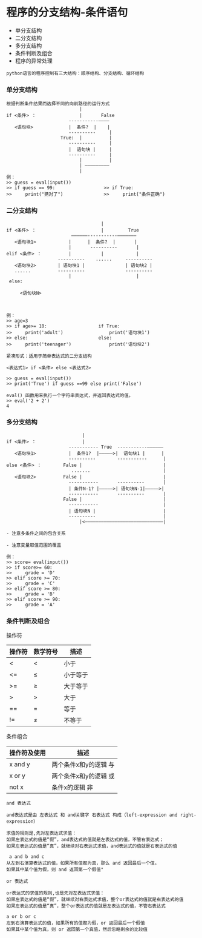 # 程序的分支结构-条件语句

  - 单分支结构
  - 二分支结构
  - 多分支结构
  - 条件判断及组合
  - 程序的异常处理
  
```
python语言的程序控制有三大结构：顺序结构、分支结构、循环结构
```

### 单分支结构
    
    根据判断条件结果而选择不同的向前路径的运行方式
                               |
    if <条件> ：                |       False     
                           -----------————
       <语句块>             |  条件?  |    |
                           ----------     |
                        True:  |          |
                           ----------     |
                           |  语句块 |     |
                           ----------     |
                               |          |
                               | —————————
                               | 
    例：
    >> guess = eval(input())
    >> if guess == 99:                  >> if True:
    >>     print("猜对了")               >>     print("条件正确")
        
                   
### 二分支结构
    
                                       |
    if <条件> ：                        |         True   
                            ——————-----------———————
       <语句块1>            |      |  条件?  |       |
                           |       ----------       |
    elif <条件> ：          |           |            |
                       ----------    ......     ----------
       <语句块2>        | 语句块1 |               | 语句块2 | 
       ......          ----------               ----------
                           |                        |
     else:
     
         <语句块N>
     
                               
                           
    例：
    >> age=3
    >> if age>= 18:                   if True:
    >>     print('adult')                 print('语句块1')
    >> else:                          else:
    >>     print('teenager')              print('语句块2')
    
    紧凑形式：适用于简单表达式的二分支结构
    
    <表达式1> if <条件> else <表达式2>
    
    >> guess = eval(input())
    >> print('True') if guess ==99 else print('False')
    
    eval() 函数用来执行一个字符串表达式，并返回表达式的值。
    >> eval('2 + 2')
    4
    
    
### 多分支结构
    
                                |
    if <条件> ：                 |          
                           ----------- True  -----------——————
       <语句块1>            |  条件1?  |—————>|  语句块1 |      |
                           ----------        -----------      |
    else <条件> ：        False |                              |
                            .......                           |
       <语句块2>          False |                              |
                           -----------       ----------       |
                           | 条件N-1? |—————>| 语句块N-1|—————>| 
                           -----------       ----------       |
                         False |                              |
                           -----------                        |
                           | 语句块N |                         |
                           ----------                         |
                               |<—————————————————————————————|
    
    - 注意多条件之间的包含关系
    
    - 注意变量取值范围的覆盖
    
    例：
    >> score= eval(input())
    >> if score>= 60:                   
    >>     grade = 'D'                
    >> elif score >= 70:                          
    >>     grade = 'C'    
    >> elif score >= 80:                          
    >>     grade = 'B'              
    >> elif score >= 90:                          
    >>     grade = 'A'              


### 条件判断及组合

操作符

|操作符|数学符号|   描述   |
|-----|-------|----------|
| <   |  <    |  小于    |
| <=  |  ≤    |  小于等于 |
| >=  |  ≥    |  大于等于 |
| >   |  >    |  大于    |
| ==  |  =    |  等于    |
| !=  |  ≠    |  不等于   |

条件组合

| 操作符及使用 |         描述           |
|------------|------------------------|
|  x and y   |  两个条件x和y的逻辑 与    |
|  x or y    |  两个条件x和y的逻辑 或    |
|  not x     |  条件x的逻辑 非          |


    and 表达式
    
    and表达式是由 左表达式 和 and关键字 右表达式 构成（left-expression and right-expression）
    
    求值的规则是,先对左表达式求值：
    如果左表达式的值是“假”，and表达式的值就是左表达式的值，不管右表达式；
    如果左表达式的值是“真”，就继续对右表达式求值，and表达式的值就是右表达式的值

     a and b and c
    从左到右演算表达式的值，如果所有值都为真，那么 and 返回最后一个值。
    如果其中某个值为假，则 and 返回第一个假值"

    or 表达式
    
    or表达式的求值的规则,也是先对左表达式求值：
    如果左表达式的值是“假”，就继续对右表达式求值，整个or表达式的值就是右表达式的值
    如果左表达式的值是“真”，整个or表达式的值就是左表达式的值，不管右表达式    

    a or b or c
    左到右演算表达式的值，如果所有的值都为假，or 返回最后一个假值
    如果其中某个值为真，则 or 返回第一个真值，然后忽略剩余的比较值




    
    
  

